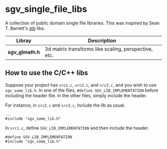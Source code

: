 sgv_single_file_libs
====================

A collection of public domain single file libraries. This was inspired by Sean T. Barrett's
[stb](https://github.com/nothings/stb) libs.

| Libray               | Description                                           |
| -------------------- | ----------------------------------------------------- |
| **sgv_glmath.h**     | 3d matrix transforms like scaling, perspective, etc.  |

How to use the C/C++ libs
-------------------------

Suppose your project has `src1.c`, `src2.c`, and `src3.c`, and you wish to use
`sgv_some_lib.h`. In one of the files, `#define SGV_LIB_IMPLEMENTATION` before
including the header file. In the other files, simply include the header.

For instance, in `src2.c` and `src3.c`, include the lib as usual.

```
...
#include "sgv_some_lib.h"
```

In `src1.c`, define `SGV_LIB_IMPLEMENTATION` and then include the header.

```
#define SGV_LIB_IMPLEMENTATION
#include "sgv_some_lib.h"
```
